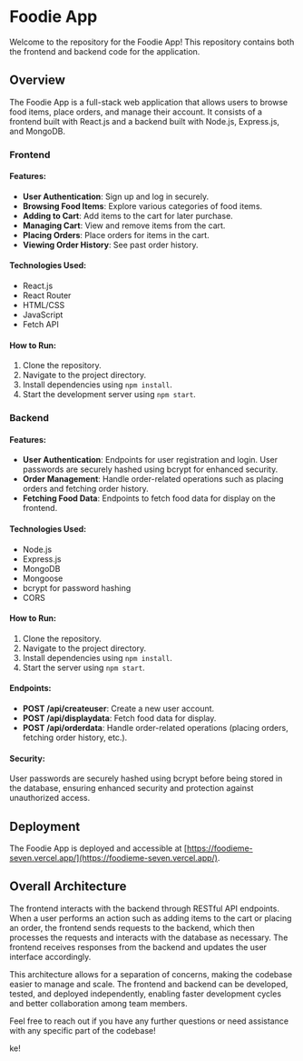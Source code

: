 



# Foodie App

Welcome to the repository for the Foodie App! This repository contains both the frontend and backend code for the application.

## Overview

The Foodie App is a full-stack web application that allows users to browse food items, place orders, and manage their account. It consists of a frontend built with React.js and a backend built with Node.js, Express.js, and MongoDB.

### Frontend

#### Features:
- **User Authentication**: Sign up and log in securely.
- **Browsing Food Items**: Explore various categories of food items.
- **Adding to Cart**: Add items to the cart for later purchase.
- **Managing Cart**: View and remove items from the cart.
- **Placing Orders**: Place orders for items in the cart.
- **Viewing Order History**: See past order history.

#### Technologies Used:
- React.js
- React Router
- HTML/CSS
- JavaScript
- Fetch API

#### How to Run:
1. Clone the repository.
2. Navigate to the project directory.
3. Install dependencies using `npm install`.
4. Start the development server using `npm start`.

### Backend

#### Features:
- **User Authentication**: Endpoints for user registration and login. User passwords are securely hashed using bcrypt for enhanced security.
- **Order Management**: Handle order-related operations such as placing orders and fetching order history.
- **Fetching Food Data**: Endpoints to fetch food data for display on the frontend.

#### Technologies Used:
- Node.js
- Express.js
- MongoDB
- Mongoose
- bcrypt for password hashing
- CORS

#### How to Run:
1. Clone the repository.
2. Navigate to the project directory.
3. Install dependencies using `npm install`.
4. Start the server using `npm start`.

#### Endpoints:
- **POST /api/createuser**: Create a new user account.
- **POST /api/displaydata**: Fetch food data for display.
- **POST /api/orderdata**: Handle order-related operations (placing orders, fetching order history, etc.).

#### Security:
User passwords are securely hashed using bcrypt before being stored in the database, ensuring enhanced security and protection against unauthorized access.

## Deployment

The Foodie App is deployed and accessible at [https://foodieme-seven.vercel.app/](https://foodieme-seven.vercel.app/).

## Overall Architecture

The frontend interacts with the backend through RESTful API endpoints. When a user performs an action such as adding items to the cart or placing an order, the frontend sends requests to the backend, which then processes the requests and interacts with the database as necessary. The frontend receives responses from the backend and updates the user interface accordingly.

This architecture allows for a separation of concerns, making the codebase easier to manage and scale. The frontend and backend can be developed, tested, and deployed independently, enabling faster development cycles and better collaboration among team members.

Feel free to reach out if you have any further questions or need assistance with any specific part of the codebase!

ke!
